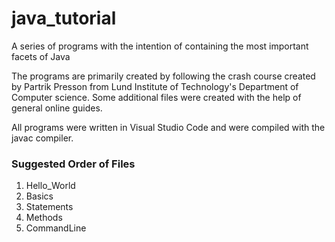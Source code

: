 # java_tutorial
A series of programs with the intention of containing the most important facets of Java

The programs are primarily created by following the crash course created by Partrik Presson from Lund Institute of Technology's Department of Computer science. Some additional files were created with the help of general online guides.

All programs were written in Visual Studio Code and were compiled with the javac compiler.

### Suggested Order of Files
1. Hello_World
2. Basics
3. Statements
4. Methods
5. CommandLine
